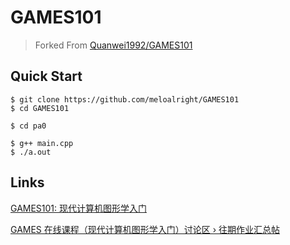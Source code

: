 # GAMES101

> Forked From [Quanwei1992/GAMES101](https://github.com/Quanwei1992/GAMES101)

## Quick Start

```shell
$ git clone https://github.com/meloalright/GAMES101
$ cd GAMES101
```

```shell
$ cd pa0
```

```shell
$ g++ main.cpp
$ ./a.out
```

## Links

[GAMES101: 现代计算机图形学入门](https://sites.cs.ucsb.edu/~lingqi/teaching/games101)

[GAMES 在线课程（现代计算机图形学入门）讨论区 › 往期作业汇总帖](http://games-cn.org/forums/topic/allhw/)
